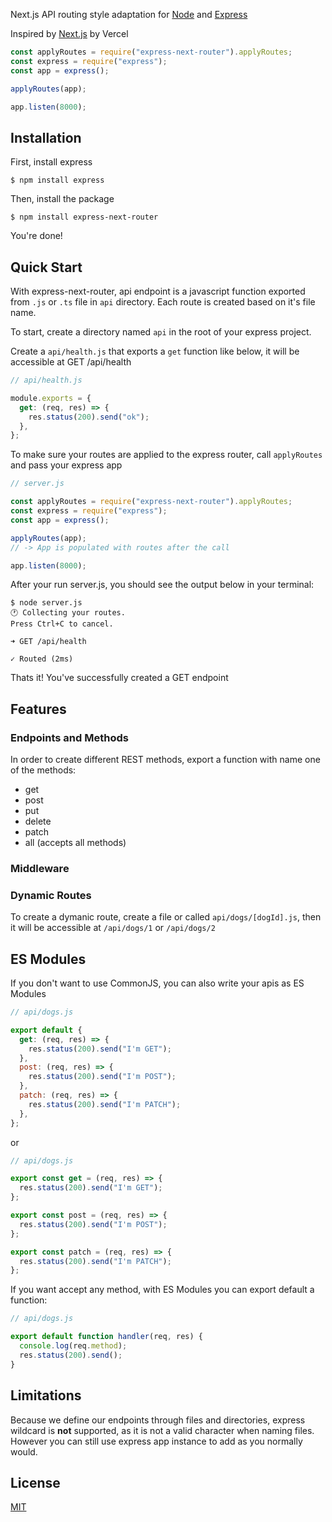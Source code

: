 Next.js API routing style adaptation for [Node](https://nodejs.org/en/) and [Express](http://expressjs.com/)

Inspired by [Next.js](https://nextjs.org/docs/getting-started) by Vercel

```js
const applyRoutes = require("express-next-router").applyRoutes;
const express = require("express");
const app = express();

applyRoutes(app);

app.listen(8000);
```

## Installation

First, install express

```console
$ npm install express
```

Then, install the package

```console
$ npm install express-next-router
```

You're done!

## Quick Start

With express-next-router, api endpoint is a javascript function exported from `.js` or `.ts` file in `api` directory. Each route is created based on it's file name.

To start, create a directory named `api` in the root of your express project.

Create a `api/health.js` that exports a `get` function like below, it will be
accessible at GET /api/health

```js
// api/health.js

module.exports = {
  get: (req, res) => {
    res.status(200).send("ok");
  },
};
```

To make sure your routes are applied to the express router, call `applyRoutes`
and pass your express app

```js
// server.js

const applyRoutes = require("express-next-router").applyRoutes;
const express = require("express");
const app = express();

applyRoutes(app);
// -> App is populated with routes after the call

app.listen(8000);
```

After your run server.js, you should see the output below in your terminal:

```console
$ node server.js
🕐 Collecting your routes.
Press Ctrl+C to cancel.

➜ GET /api/health

✓ Routed (2ms)
```

Thats it! You've successfully created a GET endpoint

## Features

### Endpoints and Methods

In order to create different REST methods, export a function with name one of the
methods:

- get
- post
- put
- delete
- patch
- all (accepts all methods)

### Middleware

### Dynamic Routes

To create a dymanic route, create a file or called `api/dogs/[dogId].js`,
then it will be accessible at `/api/dogs/1` or `/api/dogs/2`

## ES Modules

If you don't want to use CommonJS, you can also write your apis as ES Modules

```js
// api/dogs.js

export default {
  get: (req, res) => {
    res.status(200).send("I'm GET");
  },
  post: (req, res) => {
    res.status(200).send("I'm POST");
  },
  patch: (req, res) => {
    res.status(200).send("I'm PATCH");
  },
};
```

or

```js
// api/dogs.js

export const get = (req, res) => {
  res.status(200).send("I'm GET");
};

export const post = (req, res) => {
  res.status(200).send("I'm POST");
};

export const patch = (req, res) => {
  res.status(200).send("I'm PATCH");
};
```

If you want accept any method, with ES Modules you can export default a function:

```js
// api/dogs.js

export default function handler(req, res) {
  console.log(req.method);
  res.status(200).send();
}
```

## Limitations

Because we define our endpoints through files and directories, express wildcard is **not** supported, as it is not a valid character when naming files. However you can still use express app instance to add as you normally would.

## License

[MIT](LICENSE)
